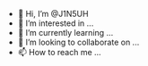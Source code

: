 - 👋 Hi, I’m @J1N5UH
- 👀 I’m interested in ...
- 🌱 I’m currently learning ...
- 💞️ I’m looking to collaborate on ...
- 📫 How to reach me ...

<!---
J1N5UH/J1N5UH is a ✨ special ✨ repository because its `README.md` (this file) appears on your GitHub profile.
You can click the Preview link to take a look at your changes.
--->
